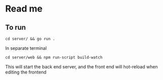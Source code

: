 # Read me

## To run

`cd server/ && go run .`

In separate terminal

`cd server/web && npm run-script build-watch`

This will start the back end server, and the front end will hot-reload when editing the frontend

